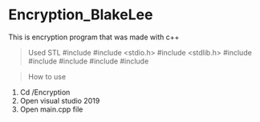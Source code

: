 # Encryption_BlakeLee
This is encryption program that was made with c++

>Used STL
#include <iostream>
#include <stdio.h>
#include <stdlib.h>
#include <string>
#include <random>
#include <vector>
#include <sstream>
#include <fstream>

>How to use
1. Cd /Encryption
2. Open visual studio 2019
3. Open main.cpp file
 
